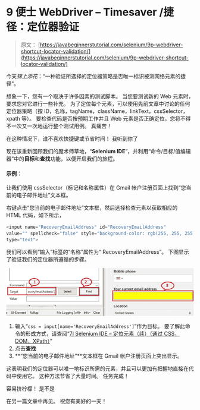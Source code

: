 # 9 便士 WebDriver – Timesaver /捷径：定位器验证

> 原文： [https://javabeginnerstutorial.com/selenium/9p-webdriver-shortcut-locator-validation/](https://javabeginnerstutorial.com/selenium/9p-webdriver-shortcut-locator-validation/)

今天*锦上添花*：“一种验证所选择的定位器策略是否唯一标识被测网络元素的捷径”。

想象一下，您有一个取决于许多因素的测试脚本。 当您要测试新的 Web 元素时，要求您对它进行一些补充。 为了定位每个元素，可以使用先前文章中讨论的任何定位器策略（按 ID，名称，tagName，className，linkText，cssSelector，xpath 等）。 要检查代码是否按预期工作并且 Web 元素是否正确定位，您将不得不一次又一次地运行整个测试用例。 真痛苦！

在这种情况下，谁不喜欢快捷键或节省时间！ 我听到你了

现在该重新回顾我们的魔术师草地，“**Selenium IDE**”，并利用“命令/目标/值编辑器”中的**目标**和**查找**功能，以便开启我们的旅程。

#### 示例：

让我们使用 cssSelector（标记和名称属性）在 Gmail 帐户注册页面上找到“您当前的电子邮件地址”文本框。

右键点击“您当前的电子邮件地址”文本框，然后选择检查元素以获取相应的 HTML 代码，如下所示，

```java
<input name="RecoveryEmailAddress" id="RecoveryEmailAddress" 
value="" spellcheck="false" style="background-color: rgb(255, 255, 255);" 
type="text">
```

我们可以看到“输入”标签的“名称”属性为“ RecoveryEmailAddress”。 下图显示了验证我们的定位器所遵循的步骤。

![Shortcut](img/87d67dcea7c38175d9c6e55c5ca89c74.png)

1.  输入“`css = input[name='RecoveryEmailAddress']`”作为目标。 要了解此命令的形成方式，请查阅“[7l Selenium IDE – 定位元素（续）（通过 CSS，DOM，XPath）](https://javabeginnerstutorial.com/selenium/7l-ide-locating-elements-contd/)”
2.  点击**查找**
3.  **“您当前的电子邮件地址”**文本框在 Gmail 帐户注册页面上突出显示。

这表明我们的定位器可以唯一地标识所需的元素，并且可以更加有把握地直接在代码中使用它。 这种方法节省了大量时间。 任务完成！

容易挤柠檬！ 是不是

在另一篇文章中再见。 祝您有美好的一天！

